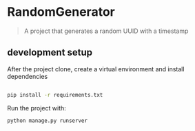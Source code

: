 # RandomGenerator

> A project that generates a random UUID with a timestamp


## development setup

After the project clone, create a virtual environment and install dependencies

```bash

pip install -r requirements.txt

```

Run the project with:
```bash
python manage.py runserver 
```